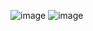 ![image](https://github.com/ilrexho2011/Project-EULER-Possible-Solutions-Problems-101_to_200/assets/61479363/f99c14c6-6d85-4661-ab56-4c026b10b99a)
![image](https://github.com/ilrexho2011/Project-EULER-Possible-Solutions-Problems-101_to_200/assets/61479363/f36d88de-d429-4af7-9238-8ccc8b26346d)


